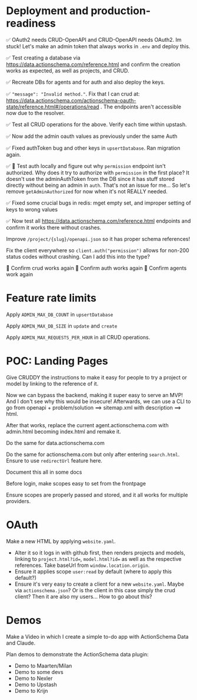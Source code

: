 # Deployment and production-readiness

✅ OAuth2 needs CRUD-OpenAPI and CRUD-OpenAPI needs OAuth2. Im stuck! Let's make an admin token that always works in `.env` and deploy this.

✅ Test creating a database via https://data.actionschema.com/reference.html and confirm the creation works as expected, as well as projects, and CRUD.

✅ Recreate DBs for agents and for auth and also deploy the keys.

✅ `"message": "Invalid method."`. Fix that I can crud at: https://data.actionschema.com/actionschema-oauth-state/reference.html#/operations/read . The endpoints aren't accessible now due to the resolver.

✅ Test all CRUD operations for the above. Verify each time within upstash.

✅ Now add the admin oauth values as previously under the same Auth

✅ Fixed authToken bug and other keys in `upsertDatabase`. Ran migration again.

✅ 🤔 Test auth locally and figure out why `permission` endpoint isn't authorized. Why does it try to authorize with `permission` in the first place? It doesn't use the adminAuthToken from the DB since it has stuff stored directly without being an admin in `auth`. That's not an issue for me... So let's remove `getAdminAuthorized` for now when it's not REALLY needed.

✅ Fixed some crucial bugs in redis: mget empty set, and improper setting of keys to wrong values

✅ Now test all https://data.actionschema.com/reference.html endpoints and confirm it works there without crashes.

Improve `/project/{slug}/openapi.json` so it has proper schema references!

Fix the client everywhere so `client.auth("permission")` allows for non-200 status codes without crashing. Can I add this into the type?

🎉 Confirm crud works again
🎉 Confirm auth works again
🎉 Confirm agents work again

# Feature rate limits

Apply `ADMIN_MAX_DB_COUNT` in `upsertDatabase`

Apply `ADMIN_MAX_DB_SIZE` in `update` and `create`

Apply `ADMIN_MAX_REQUESTS_PER_HOUR` in all CRUD operations.

# POC: Landing Pages

Give CRUDDY the instructions to make it easy for people to try a project or model by linking to the reference of it.

Now we can bypass the backend, making it super easy to serve an MVP! And I don't see why this would be insecure! Afterwards, we can use a CLI to go from openapi + problem/solution ==> sitemap.xml with description ==> html.

After that works, replace the current agent.actionschema.com with admin.html becoming index.html and remake it.

Do the same for data.actionschema.com

Do the same for actionschema.com but only after entering `search.html`. Ensure to use `redirectUrl` feature here.

Document this all in some docs

Before login, make scopes easy to set from the frontpage

Ensure scopes are properly passed and stored, and it all works for multiple providers.

# OAuth

Make a new HTML by applying `website.yaml`.

- Alter it so it logs in with github first, then renders projects and models, linking to `project.html?id=`, `model.html?id=` as well as the respective references. Take baseUrl from `window.location.origin`.
- Ensure it applies scope `user:read` by default (where to apply this default?)
- Ensure it's very easy to create a client for a new `website.yaml`. Maybe via `actionschema.json`? Or is the client in this case simply the crud client? Then it are also my users... How to go about this?

# Demos

Make a Video in which I create a simple to-do app with ActionSchema Data and Claude.

Plan demos to demonstrate the ActionSchema data plugin:

- Demo to Maarten/Milan
- Demo to some devs
- Demo to Nexler
- Demo to Upstash
- Demo to Krijn
